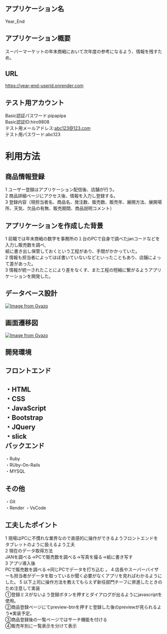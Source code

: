 ##  アプリケーション名
Year_End

## アプリケーション概要
スーパーマーケットの年末商戦において次年度の参考になるよう、情報を残すため。


## URL
https://year-end-userid.onrender.com

## テスト用アカウント
Basic認証パスワード:pipapipa  
Basic認証ID:hiro9808  
テスト用メールアドレス:abc123@123.com  
テスト用パスワード:abc123  
# 利用方法

## 商品情報登録
1 ユーザー登録はアプリケーション配信後、店舗が行う。  
2 商品詳細ページにアクセス後、情報を入力し登録する。  
3 登録内容（現担当者名、商品名、発注数、販売数、販売年、展開方法、展開場所、天気、欠品の有無、販売期間、商品説明コメント）
## アプリケーションを作成した背景
1 前職では年末商戦の数字を事務所の１台のPCで自身で調べたjanコードなどを入力し販売数を調べ,  
  紙に書き出し保管しておくという工程があり、手間がかかっていた。  
2 情報も担当者によってほぼ書いていないなどといったこともあり、店舗によって差があった。  
3 情報が統一されたことにより差をなくす、また工程の短縮に繋がるようアプリケーションを開発した。

## データベース設計
  [![Image from Gyazo](https://i.gyazo.com/31dc26aaf56f5d36a43d8331b46a5345.png)](https://gyazo.com/31dc26aaf56f5d36a43d8331b46a5345)
## 画面遷移図
  [![Image from Gyazo](https://i.gyazo.com/be16547fa3eaefeb6752a33686a202b2.png)](https://gyazo.com/be16547fa3eaefeb6752a33686a202b2)

## 開発環境
フロントエンド
-----------
・HTML  
・CSS  
・JavaScript  
・Bootstrap  
・JQuery  
・slick  
バックエンド
---------
・Ruby  
・RUby-On-Rails  
・MYSQL 

その他
------
・Git  
・Render
・VsCode

## 工夫したポイント
1 現場はPCに不慣れな業界なので直感的に操作ができるようフロントエンドをタブレットのように扱えるよう工夫  
2 現在のデータ取得方法  
  JANを調べる→PCで販売数を調べる→写真を撮る→紙に書き写す  
3 アプリ導入後  
  PCで販売数を調べる→同じPCでデータを打ち込む 。
4 店長やスーパーバイザーも担当者がデータを取っているか聞く必要がなくアプリを見ればわかるようにした。
5 以下上司に操作方法を教えてもらえず新任部門チーフに昇進したときのため注意して実装  
①登録ミスがないよう登録ボタンを押すとダイアログが出るようにjavascriptを使用。  
②商品登録ページにてpreview-btnを押すと登録した後のpreviewが見られるよう※実装予定。  
③商品登録後の一覧ページではサーチ機能を付ける  
④販売年別に一覧表示を分けて表示

